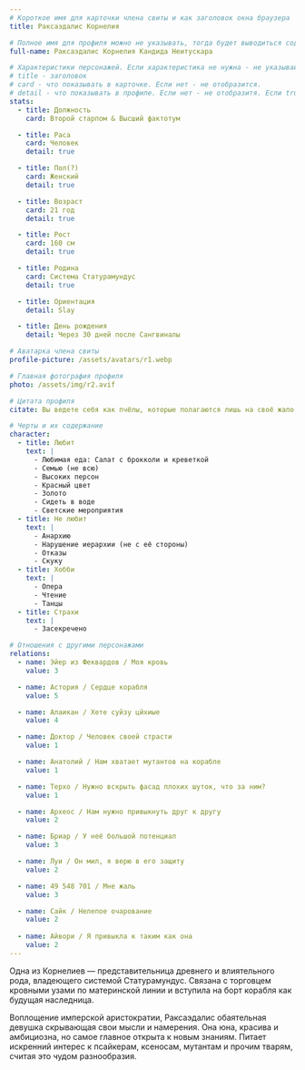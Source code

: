 ```yaml
---
# Короткое имя для карточки члена свиты и как заголовок окна браузера
title: Раксаэдалис Корнелия

# Полное имя для профиля можно не указывать, тогда будет выводиться содержимое title
full-name: Раксаэдалис Корнелия Кандида Неитускара

# Характеристики персонажей. Если характеристика не нужна - не указывай. Оставлять пустыми не надо.
# title - заголовок
# card - что показывать в карточке. Если нет - не отобразится.
# detail - что показывать в профиле. Если нет - не отобразитя. Если true - то же что и в карточке.
stats:
  - title: Должность
    card: Второй старпом & Высший фактотум

  - title: Раса
    card: Человек
    detail: true

  - title: Пол(?)
    card: Женский
    detail: true

  - title: Возраст
    card: 21 год
    detail: true

  - title: Рост
    card: 160 см
    detail: true

  - title: Родина
    card: Система Статурамундус
    detail: true

  - title: Ориентация
    detail: Slay

  - title: День рождения
    detail: Через 30 дней после Сангвиналы

# Аватарка члена свиты
profile-picture: /assets/avatars/r1.webp

# Главная фотография профиля
photo: /assets/img/r2.avif

# Цитата профиля
citate: Вы ведете себя как пчёлы, которые полагаются лишь на своё жало.

# Черты и их содержание
character:
  - title: Любит
    text: |
      - Любимая еда: Салат с брокколи и креветкой
      - Семью (не всю)
      - Высоких персон
      - Красный цвет
      - Золото
      - Сидеть в воде
      - Светские мероприятия
  - title: Не любит
    text: |
      - Анархию
      - Нарушение иерархии (не с её стороны)
      - Отказы
      - Скуку
  - title: Хобби
    text: |
      - Опера
      - Чтение
      - Танцы
  - title: Страхи
    text: |
      - Засекречено

# Отношения с другими персонажами
relations:
  - name: Эйер из Феквардов / Моя кровь
    value: 3

  - name: Астория / Сердце корабля
    value: 5

  - name: Алаикан / Хете суйзу цйхиые
    value: 4

  - name: Доктор / Человек своей страсти
    value: 1

  - name: Анатолий / Нам хватает мутантов на корабле
    value: 1

  - name: Терхо / Нужно вскрыть фасад плохих шуток, что за ним?
    value: 1

  - name: Археос / Нам нужно привыкнуть друг к другу
    value: 2

  - name: Бриар / У неё большой потенциал
    value: 3

  - name: Луи / Он мил, я верю в его защиту
    value: 2

  - name: 49 548 701 / Мне жаль
    value: 3

  - name: Сайк / Нелепое очарование
    value: 2
  
  - name: Айвори / Я привыкла к таким как она
    value: 2
---
```


Одна из Корнелиев — представительница древнего и влиятельного рода, владеющего системой Статурамундус. Связана с торговцем кровными узами по материнской линии и вступила на борт корабля как будущая наследница.

Воплощение имперской аристократии, Раксаэдалис обаятельная девушка скрывающая свои мысли и намерения. Она юна, красива и амбициозна, но самое главное открыта к новым знаниям. Питает искренний интерес к псайкерам, ксеносам, мутантам и прочим тварям, считая это чудом разнообразия.
